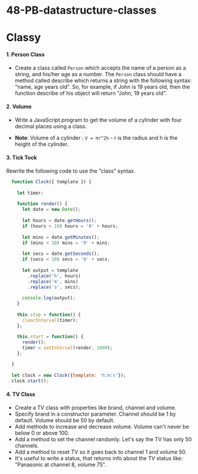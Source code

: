 # 48-PB-datastructure-classes
# Classy

#### 1. Person Class
* Create a class called `Person` which accepts the name of a person as a string, and his/her age as a number. The `Person` class should have a method called describe which returns a string with the following syntax: "name, age years old". So, for example, if John is 19 years old, then the function describe of his object will return "John, 19 years old".

#### 2. Volume
* Write a JavaScript program to get the volume of a cylinder with four decimal places using a class. 

* **Note**: Volume of a cylinder : `V = πr^2h` - r is the radius and h is the height of the cylinder.

#### 3. Tick Tock
Rewrite the following code to use the "class" syntax. 
```javascript
  function Clock({ template }) {
  
    let timer;
  
    function render() {
      let date = new Date();
  
      let hours = date.getHours();
      if (hours < 10) hours = '0' + hours;
  
      let mins = date.getMinutes();
      if (mins < 10) mins = '0' + mins;
  
      let secs = date.getSeconds();
      if (secs < 10) secs = '0' + secs;
  
      let output = template
        .replace('h', hours)
        .replace('m', mins)
        .replace('s', secs);
  
      console.log(output);
    }
  
    this.stop = function() {
      clearInterval(timer);
    };
  
    this.start = function() {
      render();
      timer = setInterval(render, 1000);
    };

  }
  
  let clock = new Clock({template: 'h:m:s'});
  clock.start();
```
#### 4. TV Class
* Create a TV class with properties like brand, channel and volume.
* Specify brand in a constructor parameter. Channel should be 1 by default. Volume should be 50 by default.
* Add methods to increase and decrease volume. Volume can't never be below 0 or above 100.
* Add a method to set the channel randomly. Let's say the TV has only 50 channels.
* Add a method to reset TV so it goes back to channel 1 and volume 50. 
* It's useful to write a status, that returns info about the TV status like: "Panasonic at channel 8, volume 75".
